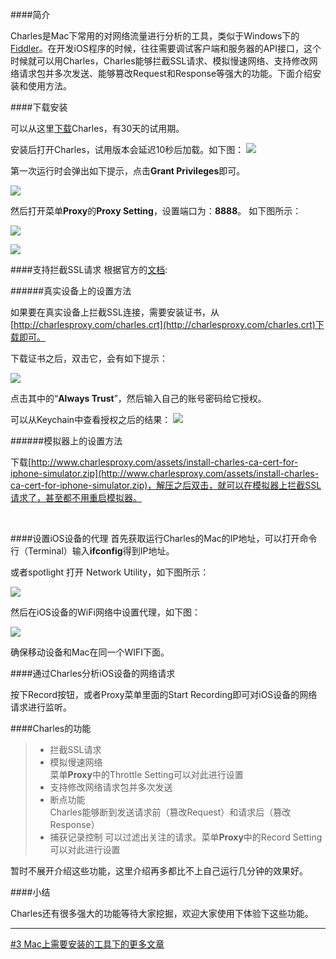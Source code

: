 ####简介

Charles是Mac下常用的对网络流量进行分析的工具，类似于Windows下的[Fiddler](http://www.telerik.com/fiddler)。在开发iOS程序的时候，往往需要调试客户端和服务器的API接口，这个时候就可以用Charles，Charles能够拦截SSL请求、模拟慢速网络、支持修改网络请求包并多次发送、能够篡改Request和Response等强大的功能。下面介绍安装和使用方法。

####下载安装

可以从这里[下载](http://www.charlesproxy.com/download/)Charles，有30天的试用期。

安装后打开Charles，试用版本会延迟10秒后加载。如下图：
![](https://farm4.staticflickr.com/3821/14266035281_fa910f691d_z.jpg)


第一次运行时会弹出如下提示，点击**Grant Privileges**即可。

![](https://farm4.staticflickr.com/3791/14289524533_97ed46d95d_z.jpg)








然后打开菜单**Proxy**的**Proxy Setting**，设置端口为：**8888**。
如下图所示：

![](https://farm4.staticflickr.com/3750/14261806452_e3e2954ec6_c.jpg)

![](https://farm4.staticflickr.com/3760/14077329790_5e89a82847_c.jpg)


####支持拦截SSL请求
根据官方的[文档](http://www.charlesproxy.com/documentation/faqs/ssl-connections-from-within-iphone-applications/):


######真实设备上的设置方法

如果要在真实设备上拦截SSL连接，需要安装证书，从[http://charlesproxy.com/charles.crt](http://charlesproxy.com/charles.crt)下载即可。

下载证书之后，双击它，会有如下提示：

![](https://farm4.staticflickr.com/3802/14082751570_1b5bc3d8d7_c.jpg)

点击其中的“**Always Trust**”，然后输入自己的账号密码给它授权。

可以从Keychain中查看授权之后的结果：
![](https://farm4.staticflickr.com/3794/14082704678_98d7144bb2_c.jpg)


######模拟器上的设置方法

下载[http://www.charlesproxy.com/assets/install-charles-ca-cert-for-iphone-simulator.zip](http://www.charlesproxy.com/assets/install-charles-ca-cert-for-iphone-simulator.zip)，解压之后双击，就可以在模拟器上拦截SSL请求了，甚至都不用重启模拟器。






<br>




####设置iOS设备的代理
首先获取运行Charles的Mac的IP地址，可以打开命令行（Terminal）输入**ifconfig**得到IP地址。

或者spotlight 打开 Network Utility，如下图所示：

![](https://farm4.staticflickr.com/3719/14078584917_a33f4ffaaa.jpg)

然后在iOS设备的WiFi网络中设置代理，如下图：

![](https://farm6.staticflickr.com/5072/14263016912_b0b5586618.jpg)

确保移动设备和Mac在同一个WIFI下面。

####通过Charles分析iOS设备的网络请求

按下Record按钮，或者Proxy菜单里面的Start Recording即可对iOS设备的网络请求进行监听。


####Charles的功能

> * 拦截SSL请求
> * 模拟慢速网络  
    菜单**Proxy**中的Throttle Setting可以对此进行设置
> * 支持修改网络请求包并多次发送
> * 断点功能  
  Charles能够断到发送请求前（篡改Request）和请求后（篡改Response）
> * 捕获记录控制
   可以过滤出关注的请求。菜单**Proxy**中的Record Setting可以对此进行设置
   
暂时不展开介绍这些功能，这里介绍再多都比不上自己运行几分钟的效果好。


####小结

Charles还有很多强大的功能等待大家挖掘，欢迎大家使用下体验下这些功能。
  





***
[#3 Mac上需要安装的工具下的更多文章](http://security.ios-wiki.com/issue-3/)
